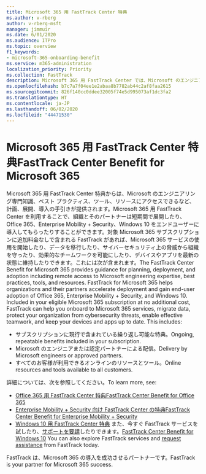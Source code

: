 ```yaml
---
title: Microsoft 365 用 FastTrack Center 特典
ms.author: v-rberg
author: v-rberg-msft
manager: jimmuir
ms.date: 6/01/2020
ms.audience: ITPro
ms.topic: overview
f1_keywords:
- microsoft-365-onboarding-benefit
ms.service: m365-administration
localization_priority: Priority
ms.collection: FastTrack
description: Microsoft 365 用 FastTrack Center では、Microsoft のエンジニアリング専門知識、ベスト プラクティス、ツール、リソースにアクセスできるなど、計画、展開、導入の手引きが提供されます。Microsoft 365 用 FastTrack Center を利用することで、組織とそのパートナーは短期間で展開したり、Office 365、Windows 10、Enterprise Mobility + Security をエンドユーザーに導入してもらったりすることができます。
ms.openlocfilehash: b7c7a7f04ee1e2abaa8b7782ab44c2af8faa2615
ms.sourcegitcommit: 826f140cc0ddee32005f74e5d995073af1dc3fa2
ms.translationtype: HT
ms.contentlocale: ja-JP
ms.lasthandoff: 06/02/2020
ms.locfileid: "44471530"
---
```

# <a name="fasttrack-center-benefit-for-microsoft-365"></a><span data-ttu-id="f3e3d-104">Microsoft 365 用 FastTrack Center 特典</span><span class="sxs-lookup"><span data-stu-id="f3e3d-104">FastTrack Center Benefit for Microsoft 365</span></span>

<span data-ttu-id="f3e3d-p102">Microsoft 365 用 FastTrack Center 特典からは、Microsoft のエンジニアリング専門知識、ベスト プラクティス、ツール、リソースにアクセスできるなど、計画、展開、導入の手引きが提供されます。Microsoft 365 用 FastTrack Center を利用することで、組織とそのパートナーは短期間で展開したり、Office 365、Enterprise Mobility + Security、Windows 10 をエンドユーザーに導入してもらったりすることができます。対象 Microsoft 365 サブスクリプションに追加料金なしで含まれる FastTrack があれば、Microsoft 365 サービスの使用を開始したり、データを移行したり、サイバーセキュリティ上の脅威から組織を守ったり、効果的なチームワークを可能にしたり、デバイスやアプリを最新の状態に維持したりできます。これには次が含まれます。</span><span class="sxs-lookup"><span data-stu-id="f3e3d-p102">The FastTrack Center Benefit for Microsoft 365 provides guidance for planning, deployment, and adoption including remote access to Microsoft engineering expertise, best practices, tools, and resources. FastTrack for Microsoft 365 helps organizations and their partners accelerate deployment and gain end-user adoption of Office 365, Enterprise Mobility + Security, and Windows 10. Included in your eligible Microsoft 365 subscription at no additional cost, FastTrack can help you onboard to Microsoft 365 services, migrate data, protect your organization from cybersecurity threats, enable effective teamwork, and keep your devices and apps up to date. This includes:</span></span>

- <span data-ttu-id="f3e3d-109">サブスクリプションに現行で含まれている繰り返し可能な特典。</span><span class="sxs-lookup"><span data-stu-id="f3e3d-109">Ongoing, repeatable benefits included in your subscription.</span></span>
- <span data-ttu-id="f3e3d-110">Microsoft のエンジニアまたは認定パートナーによる配信。</span><span class="sxs-lookup"><span data-stu-id="f3e3d-110">Delivery by Microsoft engineers or approved partners.</span></span>
- <span data-ttu-id="f3e3d-111">すべてのお客様が利用できるオンラインのリソースとツール。</span><span class="sxs-lookup"><span data-stu-id="f3e3d-111">Online resources and tools available to all customers.</span></span>
  
<span data-ttu-id="f3e3d-112">詳細については、次を参照してください。</span><span class="sxs-lookup"><span data-stu-id="f3e3d-112">To learn more, see:</span></span>

- [<span data-ttu-id="f3e3d-113">Office 365 用 FastTrack Center 特典</span><span class="sxs-lookup"><span data-stu-id="f3e3d-113">FastTrack Center Benefit for Office 365</span></span>](O365-fasttrack-benefit-for-office-365.md) 
- [<span data-ttu-id="f3e3d-114">Enterprise Mobility + Security 向け FastTrack Center の特典</span><span class="sxs-lookup"><span data-stu-id="f3e3d-114">FastTrack Center Benefit for Enterprise Mobility + Security</span></span>](EMS-fasttrack-benefit-for-EMS.md)
- <span data-ttu-id="f3e3d-115">[Windows 10 用 FastTrack Center 特典](Win-10-fasttrack-benefit-for-Windows-10.md) また、今すぐ FastTrack サービスを試したり、[サポートを要請](https://go.microsoft.com/fwlink/p/?LinkId=2003903)したりできます。</span><span class="sxs-lookup"><span data-stu-id="f3e3d-115">[FastTrack Center Benefit for Windows 10](Win-10-fasttrack-benefit-for-Windows-10.md) You can also explore FastTrack services and [request assistance](https://go.microsoft.com/fwlink/p/?LinkId=2003903) from FastTrack today.</span></span>

<span data-ttu-id="f3e3d-116">FastTrack は、Microsoft 365 の導入を成功させるパートナーです。</span><span class="sxs-lookup"><span data-stu-id="f3e3d-116">FastTrack is your partner for Microsoft 365 success.</span></span>
  